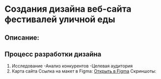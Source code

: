 # Создания дизайна веб-сайта фестивалей уличной еды

## Описание:
## Процесс разработки дизайна
1. Исследование
-Анализ конкурентов
-Целевая аудитория
2. Карта сайта
Ссылка на макет в Figma: [Открыть в Figma](https://www.figma.com/design/R0YI7VVeclQTquqY6f75H1/Untitled?node-id=0-1&p=f&t=wGptOSa2A8P0VX5B-0)
Скриншоты:
